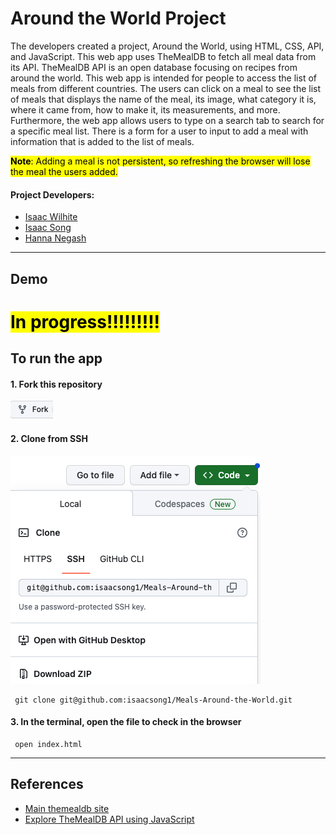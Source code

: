 # Around the World Project

The developers created a project, Around the World, using HTML, CSS, API, and JavaScript. This web app uses TheMealDB to fetch all meal data from its API. TheMealDB API is an open database focusing on recipes from around the world. This web app is intended for people to access the list of meals from different countries. The users can click on a meal to see the list of meals that displays the name of the meal, its image, what category it is, where it came from, how to make it, its measurements, and more. Furthermore, the web app allows users to type on a search tab to search for a specific meal list. There is a form for a user to input to add a meal with information that is added to the list of meals.

<mark>**Note**: Adding a meal is not persistent, so refreshing the browser will lose the meal the users added.</mark>

#### Project Developers:

- [Isaac Wilhite](https://github.com/isaacwilhite)
- [Isaac Song](https://github.com/isaacsong1)
- [Hanna Negash](https://github.com/Hanna-N9)

---

## Demo

# <mark>In progress!!!!!!!!!</mark>

## To run the app

#### 1. Fork this repository

![Alt text](/image/image.png)

#### 2. Clone from SSH

![Alt text](/image/image-1.png)

```shell
 git clone git@github.com:isaacsong1/Meals-Around-the-World.git
```

#### 3. In the terminal, open the file to check in the browser

```shell
 open index.html
```

---

## References

- [Main themealdb site](https://www.themealdb.com/api.php)
- [Explore TheMealDB API using JavaScript](https://publicapis.io/the-meal-db-api)
